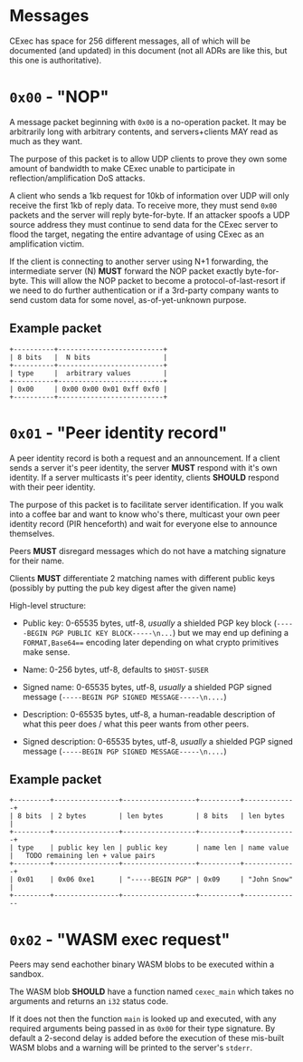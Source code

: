 
# Messages

CExec has space for 256 different messages, all of which will be documented
(and updated) in this document (not all ADRs are like this, but this one
is authoritative).

# `0x00` - "NOP"

A message packet beginning with `0x00` is a no-operation packet.
It may be arbitrarily long with arbitrary contents, and servers+clients
MAY read as much as they want.

The purpose of this packet is to allow UDP clients to prove they own some
amount of bandwidth to make CExec unable to participate in reflection/amplification
DoS attacks.

A client who sends a 1kb request for 10kb of information over UDP will only receive
the first 1kb of reply data. To receive more, they must send `0x00` packets and
the server will reply byte-for-byte. If an attacker spoofs a UDP source address
they must continue to send data for the CExec server to flood the target, negating
the entire advantage of using CExec as an amplification victim.

If the client is connecting to another server using N+1 forwarding,
the intermediate server (N) __MUST__ forward the NOP packet exactly byte-for-byte.
This will allow the NOP packet to become a protocol-of-last-resort if
we need to do further authentication or if a 3rd-party company wants to send custom
data for some novel, as-of-yet-unknown purpose.

## Example packet

```
+----------+--------------------------+
| 8 bits   |  N bits                  |
+----------+--------------------------+
| type     |  arbitrary values        |
+----------+--------------------------+
| 0x00     | 0x00 0x00 0x01 0xff 0xf0 |
+----------+--------------------------+
```


# `0x01` - "Peer identity record"

A peer identity record is both a request and an announcement. If a client
sends a server it's peer identity, the server __MUST__ respond with it's own
identity. If a server multicasts it's peer identity, clients __SHOULD__ respond
with their peer identity.

The purpose of this packet is to facilitate server identification. If you walk into a
coffee bar and want to know who's there, multicast your own peer identity record (PIR henceforth)
and wait for everyone else to announce themselves.

Peers __MUST__ disregard messages which do not have a matching signature for their name.

Clients __MUST__ differentiate 2 matching names with different public keys (possibly by putting the pub key digest after the given name)


High-level structure:

 - Public key: 0-65535 bytes, utf-8, _usually_ a shielded PGP key block (`-----BEGIN PGP PUBLIC KEY BLOCK-----\n...`)
               but we may end up defining a `FORMAT,Base64==` encoding later depending on what crypto primitives make sense.
 
 - Name: 0-256 bytes, utf-8, defaults to `$HOST-$USER`
 - Signed name: 0-65535 bytes, utf-8, _usually_ a shielded PGP signed message (`-----BEGIN PGP SIGNED MESSAGE-----\n....`)
 
 - Description: 0-65535 bytes, utf-8, a human-readable description of what this peer does / what this peer wants from other peers.
 - Signed description: 0-65535 bytes, utf-8, _usually_ a shielded PGP signed message (`-----BEGIN PGP SIGNED MESSAGE-----\n....`)


## Example packet

```
+---------+----------------+------------------+----------+-------------+
| 8 bits  | 2 bytes        | len bytes        | 8 bits   | len bytes   |
+---------+----------------+------------------+----------+-------------+
| type    | public key len | public key       | name len | name value  |   TODO remaining len + value pairs
+---------+----------------+------------------+----------+-------------+
| 0x01    | 0x06 0xe1      | "-----BEGIN PGP" | 0x09     | "John Snow" |
+---------+----------------+------------------+----------+--------------
```

# `0x02` - "WASM exec request"

Peers may send eachother binary WASM blobs to be executed within a sandbox.

The WASM blob __SHOULD__ have a function named `cexec_main` which takes no arguments and returns an `i32` status code.

If it does not then the function `main` is looked up and executed, with any required arguments being passed in as `0x00` for their type signature. By default a 2-second delay is added before the execution of these mis-built WASM blobs and a warning will be printed to the server's `stderr`.








